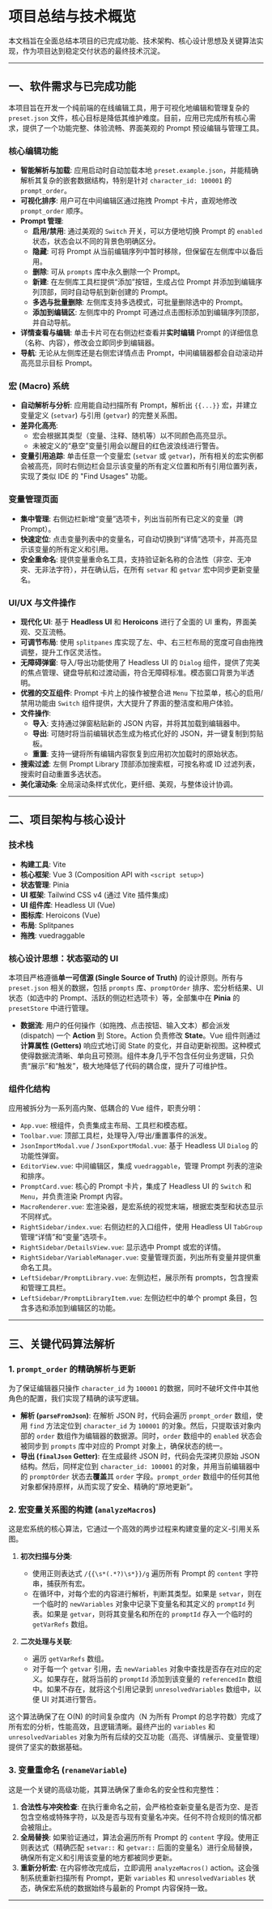 # 项目总结与技术概览

本文档旨在全面总结本项目的已完成功能、技术架构、核心设计思想及关键算法实现，作为项目达到稳定交付状态的最终技术沉淀。

---

## 一、软件需求与已完成功能

本项目旨在开发一个纯前端的在线编辑工具，用于可视化地编辑和管理复杂的 `preset.json` 文件，核心目标是降低其维护难度。目前，应用已完成所有核心需求，提供了一个功能完整、体验流畅、界面美观的 Prompt 预设编辑与管理工具。

### 核心编辑功能
- **智能解析与加载**: 应用启动时自动加载本地 `preset.example.json`，并能精确解析其复杂的嵌套数据结构，特别是针对 `character_id: 100001` 的 `prompt_order`。
- **可视化排序**: 用户可在中间编辑区通过拖拽 Prompt 卡片，直观地修改 `prompt_order` 顺序。
- **Prompt 管理**:
    - **启用/禁用**: 通过美观的 `Switch` 开关，可以方便地切换 Prompt 的 `enabled` 状态，状态会以不同的背景色明确区分。
    - **隐藏**: 可将 Prompt 从当前编辑序列中暂时移除，但保留在左侧库中以备后用。
    - **删除**: 可从 `prompts` 库中永久删除一个 Prompt。
    - **新建**: 在左侧库工具栏提供“添加”按钮，生成占位 Prompt 并添加到编辑序列顶部，同时自动导航到新创建的 Prompt。
    - **多选与批量删除**: 左侧库支持多选模式，可批量删除选中的 Prompt。
    - **添加到编辑区**: 左侧库中的 Prompt 可通过点击图标添加到编辑序列顶部，并自动导航。
- **详情查看与编辑**: 单击卡片可在右侧边栏查看并**实时编辑** Prompt 的详细信息（名称、内容），修改会立即同步到编辑器。
- **导航**: 无论从左侧库还是右侧宏详情点击 Prompt，中间编辑器都会自动滚动并高亮显示目标 Prompt。

### 宏 (Macro) 系统
- **自动解析与分析**: 应用能自动扫描所有 Prompt，解析出 `{{...}}` 宏，并建立变量定义 (`setvar`) 与引用 (`getvar`) 的完整关系图。
- **差异化高亮**: 
    - 宏会根据其类型（变量、注释、随机等）以不同颜色高亮显示。
    - 未被定义的“悬空”变量引用会以醒目的红色波浪线进行警告。
- **变量引用追踪**: 单击任意一个变量宏 (`setvar` 或 `getvar`)，所有相关的宏实例都会被高亮，同时右侧边栏会显示该变量的所有定义位置和所有引用位置列表，实现了类似 IDE 的 "Find Usages" 功能。

### 变量管理页面
- **集中管理**: 右侧边栏新增“变量”选项卡，列出当前所有已定义的变量（跨 Prompt）。
- **快速定位**: 点击变量列表中的变量名，可自动切换到“详情”选项卡，并高亮显示该变量的所有定义和引用。
- **安全重命名**: 提供变量重命名工具，支持验证新名称的合法性（非空、无冲突、无非法字符），并在确认后，在所有 `setvar` 和 `getvar` 宏中同步更新变量名。

### UI/UX 与文件操作
- **现代化 UI**: 基于 **Headless UI** 和 **Heroicons** 进行了全面的 UI 重构，界面美观、交互流畅。
- **可调节布局**: 使用 `splitpanes` 库实现了左、中、右三栏布局的宽度可自由拖拽调整，提升工作区灵活性。
- **无障碍弹窗**: 导入/导出功能使用了 Headless UI 的 `Dialog` 组件，提供了完美的焦点管理、键盘导航和过渡动画，符合无障碍标准。模态窗口背景为半透明。
- **优雅的交互组件**: Prompt 卡片上的操作被整合进 `Menu` 下拉菜单，核心的启用/禁用功能由 `Switch` 组件提供，大大提升了界面的整洁度和用户体验。
- **文件操作**: 
    - **导入**: 支持通过弹窗粘贴新的 JSON 内容，并将其加载到编辑器中。
    - **导出**: 可随时将当前编辑状态生成为格式化好的 JSON，并一键复制到剪贴板。
    - **重置**: 支持一键将所有编辑内容恢复到应用初次加载时的原始状态。
- **搜索过滤**: 左侧 Prompt Library 顶部添加搜索框，可按名称或 ID 过滤列表，搜索时自动重置多选状态。
- **美化滚动条**: 全局滚动条样式优化，更纤细、美观，与整体设计协调。

---

## 二、项目架构与核心设计

### 技术栈
- **构建工具**: Vite
- **核心框架**: Vue 3 (Composition API with `<script setup>`)
- **状态管理**: Pinia
- **UI 框架**: Tailwind CSS v4 (通过 Vite 插件集成)
- **UI 组件库**: Headless UI (Vue)
- **图标库**: Heroicons (Vue)
- **布局**: Splitpanes
- **拖拽**: vuedraggable

### 核心设计思想：状态驱动的 UI
本项目严格遵循**单一可信源 (Single Source of Truth)** 的设计原则。所有与 `preset.json` 相关的数据，包括 `prompts` 库、`promptOrder` 排序、宏分析结果、UI 状态（如选中的 Prompt、活跃的侧边栏选项卡）等，全部集中在 **Pinia** 的 `presetStore` 中进行管理。

- **数据流**: 用户的任何操作（如拖拽、点击按钮、输入文本）都会派发 (dispatch) 一个 **Action** 到 Store。Action 负责修改 **State**。Vue 组件则通过**计算属性 (Getters)** 响应式地订阅 State 的变化，并自动更新视图。这种模式使得数据流清晰、单向且可预测。组件本身几乎不包含任何业务逻辑，只负责“展示”和“触发”，极大地降低了代码的耦合度，提升了可维护性。

### 组件化结构
应用被拆分为一系列高内聚、低耦合的 Vue 组件，职责分明：
- `App.vue`: 根组件，负责集成主布局、工具栏和模态框。
- `Toolbar.vue`: 顶部工具栏，处理导入/导出/重置事件的派发。
- `JsonImportModal.vue` / `JsonExportModal.vue`: 基于 Headless UI `Dialog` 的功能性弹窗。
- `EditorView.vue`: 中间编辑区，集成 `vuedraggable`，管理 Prompt 列表的渲染和排序。
- `PromptCard.vue`: 核心的 Prompt 卡片，集成了 Headless UI 的 `Switch` 和 `Menu`，并负责渲染 Prompt 内容。
- `MacroRenderer.vue`: 宏渲染器，是宏系统的视觉末端，根据宏类型和状态显示不同样式。
- `RightSidebar/index.vue`: 右侧边栏的入口组件，使用 Headless UI `TabGroup` 管理“详情”和“变量”选项卡。
- `RightSidebar/DetailsView.vue`: 显示选中 Prompt 或宏的详情。
- `RightSidebar/VariableManager.vue`: 变量管理页面，列出所有变量并提供重命名工具。
- `LeftSidebar/PromptLibrary.vue`: 左侧边栏，展示所有 prompts，包含搜索和管理工具栏。
- `LeftSidebar/PromptLibraryItem.vue`: 左侧边栏中的单个 prompt 条目，包含多选和添加到编辑区的功能。

---

## 三、关键代码算法解析

### 1. `prompt_order` 的精确解析与更新
为了保证编辑器只操作 `character_id` 为 `100001` 的数据，同时不破坏文件中其他角色的配置，我们实现了精确的读写逻辑。

- **解析 (`parseFromJson`)**: 在解析 JSON 时，代码会遍历 `prompt_order` 数组，使用 `find` 方法定位到 `character_id` 为 `100001` 的对象。然后，只提取该对象内部的 `order` 数组作为编辑器的数据源。同时，`order` 数组中的 `enabled` 状态会被同步到 `prompts` 库中对应的 Prompt 对象上，确保状态的统一。
- **导出 (`finalJson` Getter)**: 在生成最终 JSON 时，代码会先深拷贝原始 JSON 结构。然后，同样定位到 `character_id: 100001` 的对象，并用当前编辑器中的 `promptOrder` 状态去**覆盖**其 `order` 字段。`prompt_order` 数组中的任何其他对象都保持原样，从而实现了安全、精确的“原地更新”。

### 2. 宏变量关系图的构建 (`analyzeMacros`)
这是宏系统的核心算法，它通过一个高效的两步过程来构建变量的定义-引用关系图。

1.  **初次扫描与分类**: 
    - 使用正则表达式 `/{{\s*(.*?)\s*}}/g` 遍历所有 Prompt 的 `content` 字符串，捕获所有宏。
    - 在循环中，对每个宏的内容进行解析，判断其类型。如果是 `setvar`，则在一个临时的 `newVariables` 对象中记录下变量名和其定义的 `promptId` 列表。如果是 `getvar`，则将其变量名和所在的 `promptId` 存入一个临时的 `getVarRefs` 数组。

2.  **二次处理与关联**: 
    - 遍历 `getVarRefs` 数组。
    - 对于每一个 `getvar` 引用，去 `newVariables` 对象中查找是否存在对应的定义。如果存在，就将当前的 `promptId` 添加到该变量的 `referencedIn` 数组中。如果不存在，就将这个引用记录到 `unresolvedVariables` 数组中，以便 UI 对其进行警告。

这个算法确保了在 O(N) 的时间复杂度内（N 为所有 Prompt 的总字符数）完成了所有宏的分析，性能高效，且逻辑清晰。最终产出的 `variables` 和 `unresolvedVariables` 对象为所有后续的交互功能（高亮、详情展示、变量管理）提供了坚实的数据基础。

### 3. 变量重命名 (`renameVariable`)
这是一个关键的高级功能，其算法确保了重命名的安全性和完整性：

1.  **合法性与冲突检查**: 在执行重命名之前，会严格检查新变量名是否为空、是否包含空格或特殊字符，以及是否与现有变量名冲突。任何不符合规则的情况都会被阻止。
2.  **全局替换**: 如果验证通过，算法会遍历所有 Prompt 的 `content` 字段。使用正则表达式（精确匹配 `setvar::` 和 `getvar::` 后面的变量名）进行全局替换，确保所有定义和引用该变量的地方都被同步更新。
3.  **重新分析宏**: 在内容修改完成后，立即调用 `analyzeMacros()` action。这会强制系统重新扫描所有 Prompt，更新 `variables` 和 `unresolvedVariables` 状态，确保宏系统的数据始终与最新的 Prompt 内容保持一致。

---
